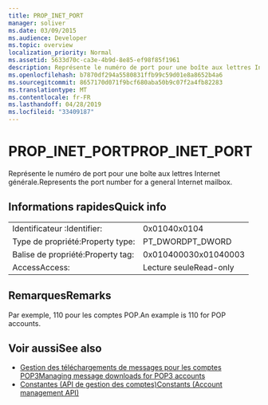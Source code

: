 ```yaml
---
title: PROP_INET_PORT
manager: soliver
ms.date: 03/09/2015
ms.audience: Developer
ms.topic: overview
localization_priority: Normal
ms.assetid: 5633d70c-ca3e-4b9d-8e85-ef98f85f1961
description: Représente le numéro de port pour une boîte aux lettres Internet générale.
ms.openlocfilehash: b7870df294a5580831ffb99c59d01e8a8652b4a6
ms.sourcegitcommit: 8657170d071f9bcf680aba50b9c07f2a4fb82283
ms.translationtype: MT
ms.contentlocale: fr-FR
ms.lasthandoff: 04/28/2019
ms.locfileid: "33409187"
---
```

# <a name="propinetport"></a><span data-ttu-id="f14c0-103">PROP_INET_PORT</span><span class="sxs-lookup"><span data-stu-id="f14c0-103">PROP_INET_PORT</span></span>

<span data-ttu-id="f14c0-104">Représente le numéro de port pour une boîte aux lettres Internet générale.</span><span class="sxs-lookup"><span data-stu-id="f14c0-104">Represents the port number for a general Internet mailbox.</span></span>
  
## <a name="quick-info"></a><span data-ttu-id="f14c0-105">Informations rapides</span><span class="sxs-lookup"><span data-stu-id="f14c0-105">Quick info</span></span>

|||
|:-----|:-----|
|<span data-ttu-id="f14c0-106">Identificateur :</span><span class="sxs-lookup"><span data-stu-id="f14c0-106">Identifier:</span></span>  <br/> |<span data-ttu-id="f14c0-107">0x0104</span><span class="sxs-lookup"><span data-stu-id="f14c0-107">0x0104</span></span>  <br/> |
|<span data-ttu-id="f14c0-108">Type de propriété:</span><span class="sxs-lookup"><span data-stu-id="f14c0-108">Property type:</span></span>  <br/> |<span data-ttu-id="f14c0-109">PT_DWORD</span><span class="sxs-lookup"><span data-stu-id="f14c0-109">PT_DWORD</span></span>  <br/> |
|<span data-ttu-id="f14c0-110">Balise de propriété:</span><span class="sxs-lookup"><span data-stu-id="f14c0-110">Property tag:</span></span>  <br/> |<span data-ttu-id="f14c0-111">0x01040003</span><span class="sxs-lookup"><span data-stu-id="f14c0-111">0x01040003</span></span>  <br/> |
|<span data-ttu-id="f14c0-112">Access</span><span class="sxs-lookup"><span data-stu-id="f14c0-112">Access:</span></span>  <br/> |<span data-ttu-id="f14c0-113">Lecture seule</span><span class="sxs-lookup"><span data-stu-id="f14c0-113">Read-only</span></span>  <br/> |
   
## <a name="remarks"></a><span data-ttu-id="f14c0-114">Remarques</span><span class="sxs-lookup"><span data-stu-id="f14c0-114">Remarks</span></span>

<span data-ttu-id="f14c0-115">Par exemple, 110 pour les comptes POP.</span><span class="sxs-lookup"><span data-stu-id="f14c0-115">An example is 110 for POP accounts.</span></span>
  
## <a name="see-also"></a><span data-ttu-id="f14c0-116">Voir aussi</span><span class="sxs-lookup"><span data-stu-id="f14c0-116">See also</span></span>

- [<span data-ttu-id="f14c0-117">Gestion des téléchargements de messages pour les comptes POP3</span><span class="sxs-lookup"><span data-stu-id="f14c0-117">Managing message downloads for POP3 accounts</span></span>](managing-message-downloads-for-pop3-accounts.md) 
- [<span data-ttu-id="f14c0-118">Constantes (API de gestion des comptes)</span><span class="sxs-lookup"><span data-stu-id="f14c0-118">Constants (Account management API)</span></span>](constants-account-management-api.md)


